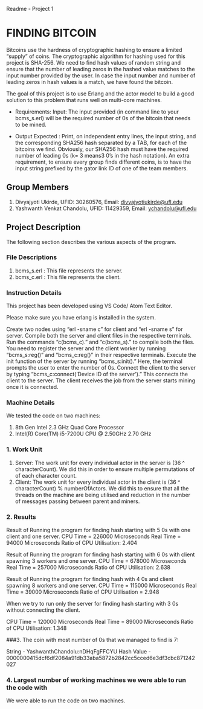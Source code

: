 Readme - Project 1


# FINDING BITCOIN

Bitcoins use the hardness of cryptographic hashing to ensure a limited “supply” of coins. The cryptographic algorithm for hashing used for this project is SHA-256.
We need to find hash values of random string and ensure that the number of leading zeros in the hashed value matches to the input number provided by the user. In case the input number and number of leading zeros in hash values is a match, we have found the bitcoin.

The goal of this project is to use Erlang and the actor model to build a good solution to this problem that runs well on multi-core machines.

- Requirements:
Input: The input provided (in command line to your bcms_s.erl) will be the required number of 0s of the bitcoin that needs to be mined.

- Output Expected : Print, on independent entry lines, the input string, and the corresponding SHA256 hash separated by a TAB, for each of the bitcoins we find. Obviously, our SHA256 hash must have the required number of leading 0s (k= 3 means3 0’s in the hash notation).  An extra requirement, to ensure every group finds different coins, is to have the input string prefixed by the gator link ID of one of the team members.


## Group Members
1. Divyajyoti Ukirde, UFID: 30260576, Email: divyajyotiukirde@ufl.edu
2. Yashwanth Venkat Chandolu, UFID: 11429359, Email: ychandolu@ufl.edu


## Project Description

The following section describes the various aspects of the program.

### File Descriptions
1. bcms_s.erl : This file represents the server.
2. bcms_c.erl : This file represents the client.

### Instruction Details
This project has been developed using VS Code/ Atom Text Editor.

Please make sure you have erlang is installed in the system.

Create two nodes using “erl -sname c” for client and “erl -sname s” for server.
Compile both the server and client files in the respective terminals.  Run the commands “c(bcms_c).” and “c(bcms_s).” to compile both the files.
You need to register the server and the client worker by running “bcms_s:reg()” and “bcms_c:reg()” in their respective terminals.
Execute the init function of the server by running “bcms_s:init().” Here, the terminal prompts the user to enter the number of 0s.
Connect the client to the server by typing “bcms_c:connect(‘Device ID of the server’).” This connects the client to the server. The client receives the job from the server starts mining once it is connected.


### Machine Details

We tested the code on two machines:
1. 8th Gen Intel 2.3 GHz Quad Core Processor
2. Intel(R) Core(TM) i5-7200U CPU @ 2.50GHz   2.70 GHz


### 1. Work Unit
1) Server: The work unit for every individual actor in the server is (36 ^ characterCount). We did this in order to ensure multiple permutations of of each character count.
2) Client: The work unit for every individual actor in the client is (36 ^ characterCount) % numberOfActors. We did this to ensure that all the threads on the machine are being utilised and reduction in the number of messages passing between parent and miners.

### 2. Results

Result of Running the program for finding hash starting with 5 0s with one client and one server.
CPU Time = 226000 Microseconds
Real Time = 94000 Microseconds
Ratio of CPU Utilisation: 2.404

Result of Running the program for finding hash starting with 6 0s with client spawning 3 workers and one server.
CPU Time = 678000 Microseconds
Real Time = 257000 Microseconds
Ratio of CPU Utilisation: 2.638

Result of Running the program for finding hash with 4 0s and client spawning 8 workers and one server.
CPU Time = 115000 Microseconds
Real Time = 39000 Microseconds
Ratio of CPU Utilisation = 2.948

When we try to run only the server for finding hash starting with 3 0s without connecting the client.

CPU Time = 120000 Microseconds
Real Time = 89000 Microseconds
Ratio of CPU Utilisation: 1.348


###3. The coin with most number of 0s that we managed to find is 7:

String - YashwanthChandolu:nDHqFgFFCYU
Hash Value - 0000000415dcf6df2084a91db33aba5872b2842cc5cced6e3df3cbc871242027


### 4. Largest number of working machines we were able to run the code with

We were able to run the code on two machines.
